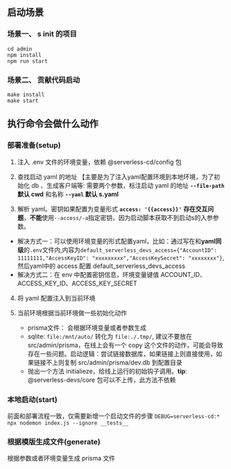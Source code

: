 ## 启动场景

### 场景一、 s init 的项目

```shell
cd admin
npm install
npm run start
```

### 场景二、 贡献代码启动

```shell
make install
make start
```


## 执行命令会做什么动作


### 部署准备(setup)

1. 注入 .env 文件的环境变量，依赖 @serverless-cd/config 包

2. 查找启动 yaml 的地址 【主要是为了注入yaml配置环境到本地环境，为了初始化 db 、生成客户端等: 需要两个参数，标注启动 yaml 的地址 **`--file-path` 默认 cwd** 和名称 **`--yaml` 默认 s.yaml**

3. 解析 yaml。密钥如果配置为变量形式 **`access: '{{access}}'`** **存在交互问题**，**不能**使用`--access/-a`指定密钥，因为启动脚本获取不到启动s的入参参数。
- 解决方式一：可以使用环境变量的形式配置yaml，比如：通过写在和**yaml同级**的`.env`文件内,内容为`default_serverless_devs_access={"AccountID": 11111111,"AccessKeyID": "xxxxxxxxx","AccessKeySecret": "xxxxxxxx"}`, 然后yaml中的 access 配置 default_serverless_devs_access
- 解决方式二：在 env 中配置密钥信息，环境变量键值 ACCOUNT_ID、ACCESS_KEY_ID、ACCESS_KEY_SECRET 

4. 将 yaml 配置注入到当前环境

5. 当前环境根据当前环境做一些初始化动作
    - prisma文件： 会根据环境变量或者参数生成
    - sqlite: `file:/mnt/auto/` 转化为 `file:./.tmp/`, 建议不要放在 src/admin/prisma，在线上会有一个 copy 这个文件的动作，可能会导致存在一些问题。启动逻辑：尝试链接数据库，如果链接上则直接使用，如果链接不上则复制 src/admin/prisma/dev.db 到配置目录
    - 抛出一个方法 initialieze，给线上运行的初始钩子调用。**tip**: @serverless-devs/core 包可以不上传，此方法不依赖

### 本地启动(start)

前面和部署流程一致，仅需要新增一个启动文件的步骤 `DEBUG=serverless-cd:* npx nodemon index.js --ignore __tests__`


### 根据模版生成文件(generate)

根据参数或者环境变量生成 prisma 文件
